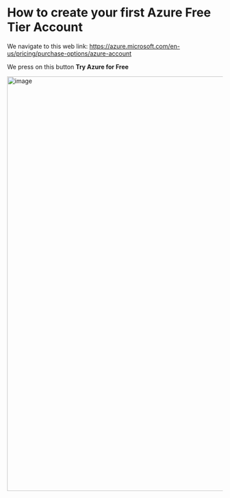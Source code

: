 # How to create your first Azure Free Tier Account

We navigate to this web link: https://azure.microsoft.com/en-us/pricing/purchase-options/azure-account

We press on this button **Try Azure for Free**

<img width="1915" height="967" alt="image" src="https://github.com/user-attachments/assets/007fefa5-2b7d-48c6-a56b-262a5dbd4239" />


